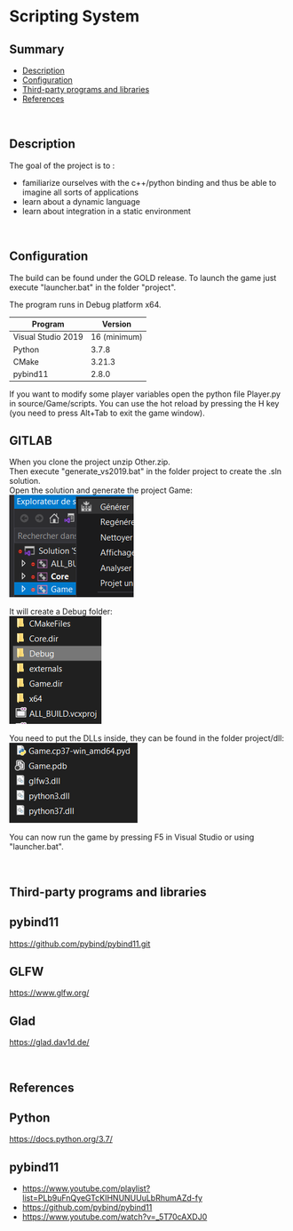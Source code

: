 # **Scripting System**

## **Summary**

- [Description](##Description)
- [Configuration](##Configuration)
- [Third-party programs and libraries](##Third-party%20programs%20and%20libraries)
- [References](##References)

<br>

## **Description**

The goal of the project is to :
- familiarize ourselves with the c++/python binding and thus be able to imagine all sorts of applications
- learn about a dynamic language
- learn about integration in a static environment

<br>

## **Configuration**

The build can be found under the GOLD release.
To launch the game just execute "launcher.bat" in the folder "project".

The program runs in Debug platform x64. 

 Program                | Version      
 -------                | -------
 Visual Studio 2019     | 16 (minimum)  
 Python                 | 3.7.8  
 CMake                  | 3.21.3  
 pybind11               | 2.8.0     

If you want to modify some player variables open the python file Player.py in source/Game/scripts.
You can use the hot reload by pressing the H key (you need to press Alt+Tab to exit the game window).

GITLAB
---
When you clone the project unzip Other.zip.  
Then execute "generate_vs2019.bat" in the folder project to create the .sln solution.  
Open the solution and generate the project Game:  
![Generate](screen/Generate.png)

It will create a Debug folder:  
![Debug](screen/debug_folder.png)

You need to put the DLLs inside, they can be found in the folder project/dll:  
![dll](screen/dll.png)

You can now run the game by pressing F5 in Visual Studio or using "launcher.bat".

<br>

## **Third-party programs and libraries**

pybind11
---
https://github.com/pybind/pybind11.git

GLFW
---
https://www.glfw.org/

Glad
---
https://glad.dav1d.de/

<br>

## **References**

Python
---
https://docs.python.org/3.7/

pybind11
---
- https://www.youtube.com/playlist?list=PLb9uFnQyeGTcKIHNUNUUuLbRhumAZd-fy
- https://github.com/pybind/pybind11
- https://www.youtube.com/watch?v=_5T70cAXDJ0
